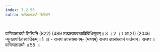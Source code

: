 ```yaml
---
index: 3.2.55
sutra: पाणिघताडघौ शिल्पिनि

---
```

पाणिघताडघौ शिल्पिनि (822) (489 टक्प्रत्ययवत्वादिविधिसूत्रम्॥ 3 । 2 । 1 आ.21) (2046 न्यूनतापरिहारवार्तिकम्॥ 1 ॥) - राजघ उपसंख्यानम्- (भाष्यम्) राजघ उपसंख्यानं कर्तव्यम्। राजघः॥ पाणिघताडघौ ॥ 55 ॥